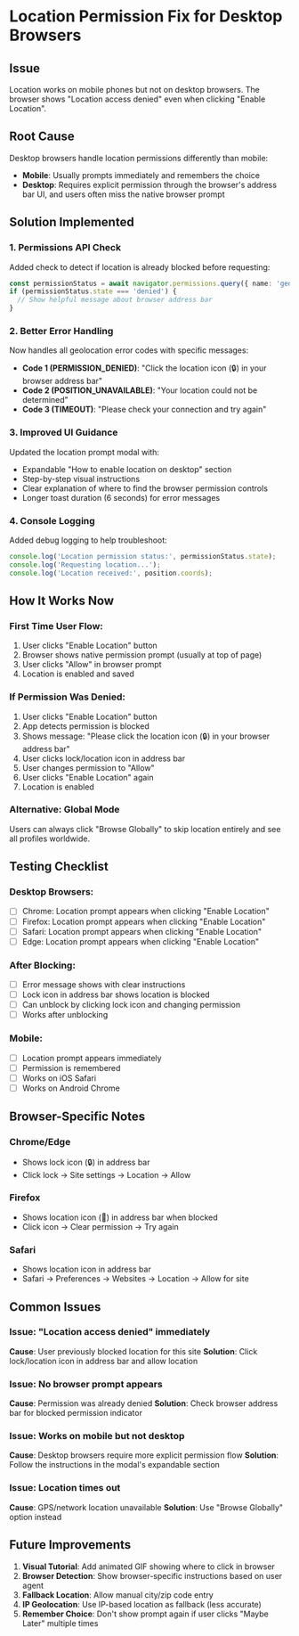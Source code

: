 # Location Permission Fix for Desktop Browsers

## Issue
Location works on mobile phones but not on desktop browsers. The browser shows "Location access denied" even when clicking "Enable Location".

## Root Cause
Desktop browsers handle location permissions differently than mobile:
- **Mobile**: Usually prompts immediately and remembers the choice
- **Desktop**: Requires explicit permission through the browser's address bar UI, and users often miss the native browser prompt

## Solution Implemented

### 1. **Permissions API Check**
Added check to detect if location is already blocked before requesting:
```typescript
const permissionStatus = await navigator.permissions.query({ name: 'geolocation' });
if (permissionStatus.state === 'denied') {
  // Show helpful message about browser address bar
}
```

### 2. **Better Error Handling**
Now handles all geolocation error codes with specific messages:
- **Code 1 (PERMISSION_DENIED)**: "Click the location icon (🔒) in your browser address bar"
- **Code 2 (POSITION_UNAVAILABLE)**: "Your location could not be determined"
- **Code 3 (TIMEOUT)**: "Please check your connection and try again"

### 3. **Improved UI Guidance**
Updated the location prompt modal with:
- Expandable "How to enable location on desktop" section
- Step-by-step visual instructions
- Clear explanation of where to find the browser permission controls
- Longer toast duration (6 seconds) for error messages

### 4. **Console Logging**
Added debug logging to help troubleshoot:
```typescript
console.log('Location permission status:', permissionStatus.state);
console.log('Requesting location...');
console.log('Location received:', position.coords);
```

## How It Works Now

### First Time User Flow:
1. User clicks "Enable Location" button
2. Browser shows native permission prompt (usually at top of page)
3. User clicks "Allow" in browser prompt
4. Location is enabled and saved

### If Permission Was Denied:
1. User clicks "Enable Location" button
2. App detects permission is blocked
3. Shows message: "Please click the location icon (🔒) in your browser address bar"
4. User clicks lock/location icon in address bar
5. User changes permission to "Allow"
6. User clicks "Enable Location" again
7. Location is enabled

### Alternative: Global Mode
Users can always click "Browse Globally" to skip location entirely and see all profiles worldwide.

## Testing Checklist

### Desktop Browsers:
- [ ] Chrome: Location prompt appears when clicking "Enable Location"
- [ ] Firefox: Location prompt appears when clicking "Enable Location"
- [ ] Safari: Location prompt appears when clicking "Enable Location"
- [ ] Edge: Location prompt appears when clicking "Enable Location"

### After Blocking:
- [ ] Error message shows with clear instructions
- [ ] Lock icon in address bar shows location is blocked
- [ ] Can unblock by clicking lock icon and changing permission
- [ ] Works after unblocking

### Mobile:
- [ ] Location prompt appears immediately
- [ ] Permission is remembered
- [ ] Works on iOS Safari
- [ ] Works on Android Chrome

## Browser-Specific Notes

### Chrome/Edge
- Shows lock icon (🔒) in address bar
- Click lock → Site settings → Location → Allow

### Firefox
- Shows location icon (📍) in address bar when blocked
- Click icon → Clear permission → Try again

### Safari
- Shows location icon in address bar
- Safari → Preferences → Websites → Location → Allow for site

## Common Issues

### Issue: "Location access denied" immediately
**Cause**: User previously blocked location for this site
**Solution**: Click lock/location icon in address bar and allow location

### Issue: No browser prompt appears
**Cause**: Permission was already denied
**Solution**: Check browser address bar for blocked permission indicator

### Issue: Works on mobile but not desktop
**Cause**: Desktop browsers require more explicit permission flow
**Solution**: Follow the instructions in the modal's expandable section

### Issue: Location times out
**Cause**: GPS/network location unavailable
**Solution**: Use "Browse Globally" option instead

## Future Improvements

1. **Visual Tutorial**: Add animated GIF showing where to click in browser
2. **Browser Detection**: Show browser-specific instructions based on user agent
3. **Fallback Location**: Allow manual city/zip code entry
4. **IP Geolocation**: Use IP-based location as fallback (less accurate)
5. **Remember Choice**: Don't show prompt again if user clicks "Maybe Later" multiple times
